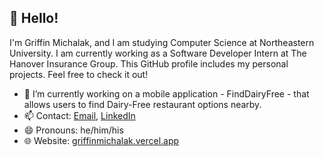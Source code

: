 ## 👋 Hello!

I'm Griffin Michalak, and I am studying Computer Science at Northeastern University. I am currently working as a Software Developer Intern at The Hanover Insurance Group. This GitHub profile includes my personal projects. Feel free to check it out!

- 🔭 I’m currently working on a mobile application - FindDairyFree - that allows users to find Dairy-Free restaurant options nearby.
- 📫 Contact: [Email](mailto:michalak.g@northeastern.edu), [LinkedIn](https://www.linkedin.com/in/griffinmichalak/)
- 😄 Pronouns: he/him/his
- 🌐 Website: [griffinmichalak.vercel.app](https://griffinmichalak.vercel.app/)
